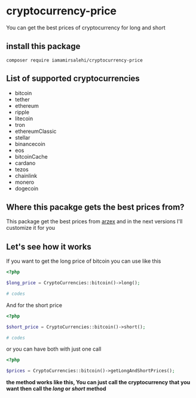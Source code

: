 # cryptocurrency-price
You can get the best prices of cryptocurrency for long and short

## install this package

```
composer require iamamirsalehi/cryptocurrency-price
```

## List of supported cryptocurrencies

* bitcoin
* tether
* ethereum
* ripple
* litecoin
* tron
* ethereumClassic
* stellar
* binancecoin
* eos
* bitcoinCache
* cardano
* tezos
* chainlink
* monero
* dogecoin

## Where this pacakge gets the best prices from?

This package get the best prices from [arzex](https://arzex.io/) and in the next versions I'll customize it for you

## Let's see how it works

If you want to get the long price of bitcoin you can use like this

```php
<?php

$long_price = CryptoCurrencies::bitcoin()->long();

# codes
```
And for the short price

```php
<?php

$short_price = CryptoCurrencies::bitcoin()->short();

# codes
```
or you can have both with just one call

```php
<?php

$prices = CryptoCurrencies::bitcoin()->getLongAndShortPrices();

```

**the method works like this, You can just call the cryptocurrency that you want then call the _long_ or _short_ method**